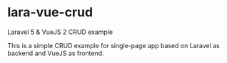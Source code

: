 # lara-vue-crud
Laravel 5 &amp; VueJS 2 CRUD example 

This is a simple CRUD example for single-page app based on Laravel as backend and VueJS as frontend.
